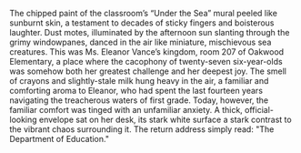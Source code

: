 The chipped paint of the classroom’s “Under the Sea” mural peeled like sunburnt skin, a testament to decades of sticky fingers and boisterous laughter.  Dust motes, illuminated by the afternoon sun slanting through the grimy windowpanes, danced in the air like miniature, mischievous sea creatures.  This was Ms. Eleanor Vance’s kingdom, room 207 of Oakwood Elementary, a place where the cacophony of twenty-seven six-year-olds was somehow both her greatest challenge and her deepest joy.  The smell of crayons and slightly-stale milk hung heavy in the air, a familiar and comforting aroma to Eleanor, who had spent the last fourteen years navigating the treacherous waters of first grade.  Today, however, the familiar comfort was tinged with an unfamiliar anxiety.  A thick, official-looking envelope sat on her desk, its stark white surface a stark contrast to the vibrant chaos surrounding it.  The return address simply read:  "The Department of Education."
